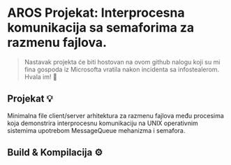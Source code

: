 # AROS Projekat: Interprocesna komunikacija sa semaforima za razmenu fajlova.

> Nastavak projekta će biti hostovan na ovom github nalogu koji su mi fina gospoda iz Microsofta vratila nakon incidenta sa infostealerom. Hvala im! 💛

## Projekat 💡

Minimalna file client/server arhitektura za razmenu fajlova među procesima koja demonstrira interprocesnu komunikaciju na UNIX operativnim sistemima upotrebom MessageQueue mehanizma i semafora.

## Build & Kompilacija ⚙️


